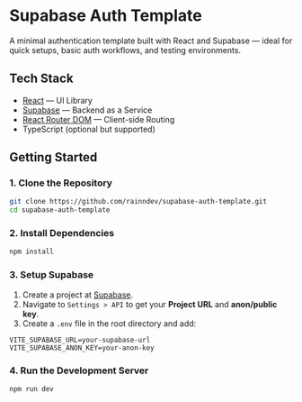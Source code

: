 # Supabase Auth Template

A minimal authentication template built with React and Supabase — ideal for quick setups, basic auth workflows, and testing environments.

## Tech Stack

- [React](https://reactjs.org/) — UI Library
- [Supabase](https://supabase.com/) — Backend as a Service
- [React Router DOM](https://reactrouter.com/) — Client-side Routing
- TypeScript (optional but supported)

## Getting Started

### 1. Clone the Repository

```bash
git clone https://github.com/rainndev/supabase-auth-template.git
cd supabase-auth-template
```

### 2. Install Dependencies

```bash
npm install
```

### 3. Setup Supabase

1. Create a project at [Supabase](https://supabase.com/).
2. Navigate to `Settings > API` to get your **Project URL** and **anon/public key**.
3. Create a `.env` file in the root directory and add:

```env
VITE_SUPABASE_URL=your-supabase-url
VITE_SUPABASE_ANON_KEY=your-anon-key
```

### 4. Run the Development Server

```bash
npm run dev
```
